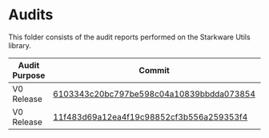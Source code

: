 # Audits

This folder consists of the audit reports performed on the Starkware Utils library.

| Audit Purpose | Commit | Report | Firm | Date |
|---------------|--------|--------|------|------|
| V0 Release    | [6103343c20bc797be598c04a10839bbdda073854](https://github.com/starkware-libs/starknet-perpetual/tree/6103343c20bc797be598c04a10839bbdda073854) |[pdf](https://raw.githubusercontent.com/starkware-libs/starknet-perpetual/refs/heads/dev/docs/audit/Code4rena_x_Starknet_Perpetual_audit_report.pdf) | [Code4rena](https://code4rena.com/) | 09.04.2025 |
| V0 Release    | [11f483d69a12ea4f19c98852cf3b556a259353f4](https://github.com/starkware-libs/starknet-perpetual/tree/11f483d69a12ea4f19c98852cf3b556a259353f4) |[pdf](https://raw.githubusercontent.com/starkware-libs/starknet-perpetual/refs/heads/dev/docs/audit/ChainSecurity_StarkWare_Starknet_Perpetual_audit.pdf) | [CHAINSECURITY](https://www.chainsecurity.com/) | 30.04.2025 |
